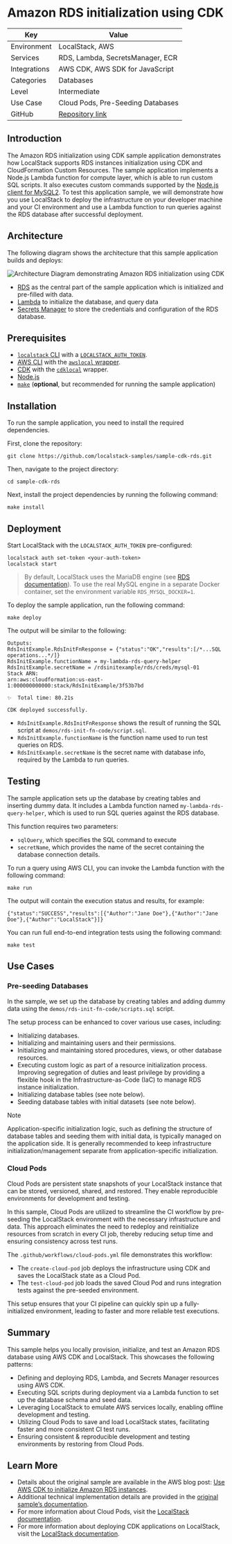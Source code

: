 # Amazon RDS initialization using CDK

| Key          | Value                                                                |
| ------------ | -------------------------------------------------------------------- |
| Environment  | LocalStack, AWS                                                      |
| Services     | RDS, Lambda, SecretsManager, ECR                                     |
| Integrations | AWS CDK, AWS SDK for JavaScript                                      |
| Categories   | Databases                                                            |
| Level        | Intermediate                                                         |
| Use Case     | Cloud Pods, Pre-Seeding Databases                                    |
| GitHub       | [Repository link](https://github.com/localstack/amazon-rds-init-cdk) |

## Introduction

The Amazon RDS initialization using CDK sample application demonstrates how LocalStack supports RDS instances initialization using CDK and CloudFormation Custom Resources. The sample application implements a Node.js Lambda function for compute layer, which is able to run custom SQL scripts. It also executes custom commands supported by the [Node.js client for MySQL2](https://www.npmjs.com/package/mysql2). To test this application sample, we will demonstrate how you use LocalStack to deploy the infrastructure on your developer machine and your CI environment and use a Lambda function to run queries against the RDS database after successful deployment.

## Architecture

The following diagram shows the architecture that this sample application builds and deploys:

![Architecture Diagram demonstrating Amazon RDS initialization using CDK](images/architecture-diagram.png)

* [RDS](https://docs.localstack.cloud/user-guide/aws/rds/) as the central part of the sample application which is initialized and pre-filled with data.
* [Lambda](https://docs.localstack.cloud/user-guide/aws/lambda/) to initialize the database, and query data
* [Secrets Manager](https://docs.localstack.cloud/user-guide/aws/secretsmanager/) to store the credentials and configuration of the RDS database.

## Prerequisites

- [`localstack` CLI](https://docs.localstack.cloud/getting-started/installation/#localstack-cli) with a [`LOCALSTACK_AUTH_TOKEN`](https://docs.localstack.cloud/getting-started/auth-token/).
- [AWS CLI](https://docs.localstack.cloud/user-guide/integrations/aws-cli/) with the [`awslocal` wrapper](https://docs.localstack.cloud/user-guide/integrations/aws-cli/#localstack-aws-cli-awslocal).
- [CDK](https://docs.localstack.cloud/user-guide/integrations/aws-cdk/) with the [`cdklocal`](https://www.npmjs.com/package/aws-cdk-local) wrapper.
- [Node.js](https://nodejs.org/en/download/)
- [`make`](https://www.gnu.org/software/make/) (**optional**, but recommended for running the sample application)

## Installation

To run the sample application, you need to install the required dependencies.

First, clone the repository:

```shell
git clone https://github.com/localstack-samples/sample-cdk-rds.git
```

Then, navigate to the project directory:

```shell
cd sample-cdk-rds
```
Next, install the project dependencies by running the following command:

```shell
make install
```

## Deployment

Start LocalStack with the `LOCALSTACK_AUTH_TOKEN` pre-configured:

```shell
localstack auth set-token <your-auth-token>
localstack start
```

> By default, LocalStack uses the MariaDB engine (see [RDS documentation](https://docs.localstack.cloud/user-guide/aws/rds/#mysql-engine)). To use the real MySQL engine in a separate Docker container, set the environment variable `RDS_MYSQL_DOCKER=1`.

To deploy the sample application, run the following command:

```shell
make deploy
```

The output will be similar to the following:

```shell
Outputs:
RdsInitExample.RdsInitFnResponse = {"status":"OK","results":[/*...SQL operations...*/]}
RdsInitExample.functionName = my-lambda-rds-query-helper
RdsInitExample.secretName = /rdsinitexample/rds/creds/mysql-01
Stack ARN:
arn:aws:cloudformation:us-east-1:000000000000:stack/RdsInitExample/3f53b7bd

✨  Total time: 80.21s

CDK deployed successfully.
```

-   `RdsInitExample.RdsInitFnResponse` shows the result of running the SQL script at `demos/rds-init-fn-code/script.sql`.
-   `RdsInitExample.functionName` is the function name used to run test queries on RDS.
-   `RdsInitExample.secretName` is the secret name with database info, required by the Lambda to run queries.

## Testing

The sample application sets up the database by creating tables and inserting dummy data. It includes a Lambda function named `my-lambda-rds-query-helper`, which is used to run SQL queries against the RDS database.

This function requires two parameters: 

- `sqlQuery`, which specifies the SQL command to execute
-  `secretName`, which provides the name of the secret containing the database connection details.

To run a query using AWS CLI, you can invoke the Lambda function with the following command:

```shell
make run
```

The output will contain the execution status and results, for example:

```shell
{"status":"SUCCESS","results":[{"Author":"Jane Doe"},{"Author":"Jane Doe"},{"Author":"LocalStack"}]}
```

You can run full end-to-end integration tests using the following command:

```shell
make test
```

## Use Cases

### Pre-seeding Databases

In the sample, we set up the database by creating tables and adding dummy data using the `demos/rds-init-fn-code/scripts.sql` script.

The setup process can be enhanced to cover various use cases, including:

- Initializing databases.
- Initializing and maintaining users and their permissions.
- Initializing and maintaining stored procedures, views, or other database resources.
- Executing custom logic as part of a resource initialization process.
Improving segregation of duties and least privilege by providing a flexible hook in the Infrastructure-as-Code (IaC) to manage RDS instance initialization.
- Initializing database tables (see note below).
- Seeding database tables with initial datasets (see note below).

> [!NOTE]
> Application-specific initialization logic, such as defining the structure of database tables and seeding them with initial data, is typically managed on the application side. It is generally recommended to keep infrastructure initialization/management separate from application-specific initialization.

### Cloud Pods

Cloud Pods are persistent state snapshots of your LocalStack instance that can be stored, versioned, shared, and restored. They enable reproducible environments for development and testing.

In this sample, Cloud Pods are utilized to streamline the CI workflow by pre-seeding the LocalStack environment with the necessary infrastructure and data. This approach eliminates the need to redeploy and reinitialize resources from scratch in every CI job, thereby reducing setup time and ensuring consistency across test runs.

The `.github/workflows/cloud-pods.yml` file demonstrates this workflow:

- The `create-cloud-pod` job deploys the infrastructure using CDK and saves the LocalStack state as a Cloud Pod.
- The `test-cloud-pod` job loads the saved Cloud Pod and runs integration tests against the pre-seeded environment.

This setup ensures that your CI pipeline can quickly spin up a fully-initialized environment, leading to faster and more reliable test executions.

## Summary

This sample helps you locally provision, initialize, and test an Amazon RDS database using AWS CDK and LocalStack. This showcases the following patterns:

- Defining and deploying RDS, Lambda, and Secrets Manager resources using AWS CDK.
- Executing SQL scripts during deployment via a Lambda function to set up the database schema and seed data.
- Leveraging LocalStack to emulate AWS services locally, enabling offline development and testing.
- Utilizing Cloud Pods to save and load LocalStack states, facilitating faster and more consistent CI test runs.
- Ensuring consistent & reproducible development and testing environments by restoring from Cloud Pods.

## Learn More

- Details about the original sample are available in the AWS blog post: [Use AWS CDK to initialize Amazon RDS instances](https://aws.amazon.com/blogs/infrastructure-and-automation/use-aws-cdk-to-initialize-amazon-rds-instances/). 
- Additional technical implementation details are provided in the [original sample’s documentation](https://github.com/aws-samples/amazon-rds-init-cdk?tab=readme-ov-file#technical-implementation).
- For more information about Cloud Pods, visit the [LocalStack documentation](https://docs.localstack.cloud/user-guide/state-management/cloud-pods/).
- For more information about deploying CDK applications on LocalStack, visit the [LocalStack documentation](https://docs.localstack.cloud/user-guide/integrations/aws-cdk/).
